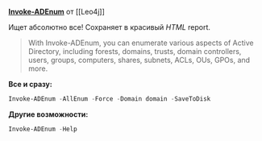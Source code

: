 **[Invoke-ADEnum](https://github.com/Leo4j/Invoke-ADEnum)** от [[Leo4j]]

Ищет абсолютно все! Сохраняет в красивый *HTML* report.

>With Invoke-ADEnum, you can enumerate various aspects of Active Directory, including forests, domains, trusts, domain controllers, users, groups, computers, shares, subnets, ACLs, OUs, GPOs, and more.

**Все и сразу:**
```PowerShell
Invoke-ADEnum -AllEnum -Force -Domain domain -SaveToDisk
```

**Другие возможности:**
```PowerShell
Invoke-ADEnum -Help
```

